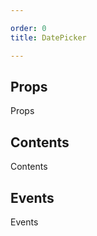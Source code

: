 ```yaml
---

order: 0
title: DatePicker

---
```

 
## Props
 
Props
 
## Contents
 
Contents
 
## Events
 
Events
 
